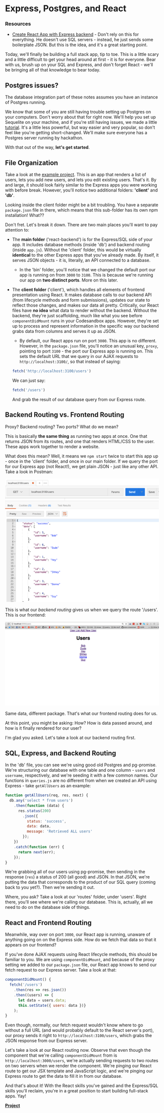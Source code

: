 # Express, Postgres, and React

### Resources
* [Create React App with Express backend](https://daveceddia.com/create-react-app-express-backend/) - Don't rely on this for everything. He doesn't use SQL servers - instead, he just sends some boilerplate JSON. But this is the idea, and it's a great starting point.

Today, we'll finally be building a full stack app, tip to toe. This is a little scary and a little difficult to get your head around at first - it is for everyone. Bear with us, brush up on your SQL and Express, and don't forget React - we'll be bringing all of that knowledge to bear today.

## Postgres issues?

The database integration part of these notes assumes you have an instance of Postgres running.

We know that some of you are still having trouble setting up Postgres on your computers. Don't worry about that for right now. We'll help you set up Sequelite on your machine, and if you're still having issues, we made a little [tutorial](./sqlite_tutorial.md). It's a little less powerful, but way easier and very popular, so don't feel like you're getting short-changed. We'll make sure everyone has a Postgres server running by hackathon.

With that out of the way, **let's get started**.

## File Organization

Take a look at the [example project](https://github.com/crymall/express_fullstack_example/tree/master/react-backend). This is an app that renders a list of users, lets you add new users, and lets you edit existing users. That's it. By and large, it should look fairly similar to the Express apps you were working with before break. However, you'll notice two additional folders: **'client'** and **'db'**.

Looking inside the client folder might be a bit troubling. You have a separate `package.json` file in there, which means that this sub-folder has its own npm installation! What??

Don't fret. Let's break it down. There are two main places you'll want to pay attention to:

  * The **main folder** ('react-backend') is for the Express/SQL side of your app. It includes database methods (inside 'db') and backend routing (inside `app.js`). Without the 'client' folder, this would be virtually **identical** to the other Express apps that you've already made. By itself, it serves JSON objects - it is, literally, an API connected to a database.
    - In the 'bin' folder, you'll notice that we changed the default port our app is running on from `3000` to `3100`. This is because we're running our app on **two distinct ports**. More on this later.
  * The **client folder** ('client'), which handles all elements of frontend presentation using React. It makes database calls to our backend API (from lifecycle methods and form submissions), updates our state to reflect those changes, and makes our data all pretty. Critically, our React files have **no idea** what data to render without the backend. Without the backend, they're just scaffolding, much like what you see before `componentDidMount` runs in your Codesandbox apps. However, they're set up to process and represent information in the specific way our backend grabs data from columns and serves it up as JSON.
    - By default, our React apps run on port `3000`. This app is no different. However, in the `package.json` file, you'll notice an unusual key, `proxy`, pointing to port `3100` - the port our Express app is running on. This sets the default URL that we query in our AJAX requests to `http://localhost:3100/`, so that instead of saying:


    ```js
    fetch('http://localhost:3100/users')
    ```

    We can just say:

    ```js
    fetch('/users')
    ```

    And grab the result of our database query from our Express route.

## Backend Routing vs. Frontend Routing

Proxy? Backend routing? Two ports? What do we mean?

This is basically **the same thing** as running two apps at once. One that returns JSON from its routes, and one that renders HTML/CSS to the user. These apps work together to render a website.

What does this mean? Well, it means we `npm start` twice to start this app up - once in the 'client' folder, and once in our main folder. If we query the port for our Express app (not React!), we get plain JSON - just like any other API. Take a look in Postman:

![screenshot](./assets/screen1.jpg)

This is what our *backend routing* gives us when we query the route '/users'. This is our frontend:

![screenshot](./assets/screen2.jpg)

Same data, different package. That's what our frontend routing does for us.

At this point, you might be asking: How? How is data passed around, and how is it finally rendered for our user?

I'm glad you asked. Let's take a look at our backend routing first.

## SQL, Express, and Backend Routing

In the 'db' file, you can see we're using good old Postgres and pg-promise. We're structuring our database with one table and one column - `users` and `username`, respectively, and we're seeding it with a few common names. Our functions in `queries.js` are no different from when we created an API using Express - take `getAllUsers` as an example:

```js
function getAllUsers(req, res, next) {
  db.any('select * from users')
    .then(function (data) {
      res.status(200)
        .json({
          status: 'success',
          data: data,
          message: 'Retrieved ALL users'
        });
    })
    .catch(function (err) {
      return next(err);
    });
}
```

We're grabbing all of our users using pg-promise, then sending in the response (`res`) a status of 200 (all good) and JSON. In that JSON, we're putting the data that corresponds to the product of our SQL query (coming back to you yet?). Then we're sending it out.

Where, you ask? Take a look at our 'routes' folder, under 'users'. Right there, you'll see where we're calling our database. This is, actually, all we need to do on the database side of things.

## React and Frontend Routing

Meanwhile, way over on port `3000`, our React app is running, unaware of anything going on on the Express side. How do we fetch that data so that it appears on our frontend?

If you've done AJAX requests using React lifecycle methods, this should be familiar to you. We are using `componentDidMount`, and because of the proxy setting we added to our `package.json` file, our React app knows to send our fetch request to our Express server. Take a look at that:

```js
componentDidMount() {
  fetch('/users')
    .then(res => res.json())
    .then((users) => {
      let data = users.data;
      this.setState({ users: data })}
    );
}
```

Even though, normally, our fetch request wouldn't know where to go without a full URL (and would probably default to the React server's port), our proxy sends it right to `http://localhost:3100/users`, which grabs the JSON response from our Express server.

Let's take a look at our React routing now. Observe that even though the component that we're calling `componentDidMount` from is `http://localhost:3000/users`, we're actually sending requests to two routes on two servers when we render the component. We're pinging our React route to get our JSX template and JavaScript logic, and we're pinging our Express route to get the data to fill it in from our database.

And that's about it! With the React skills you've gained and the Express/SQL skills you'll reclaim, you're in a great position to start building full-stack apps. Yay!

[**Project**](../../projects/react_fullstack/react_fullstack.md)
